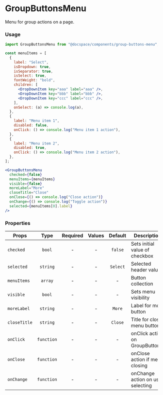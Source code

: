 # GroupButtonsMenu

Menu for group actions on a page.

### Usage

```js
import GroupButtonsMenu from "@docspace/components/group-buttons-menu";
```

```jsx
const menuItems = [
  {
    label: "Select",
    isDropdown: true,
    isSeparator: true,
    isSelect: true,
    fontWeight: "bold",
    children: [
      <DropDownItem key="aaa" label="aaa" />,
      <DropDownItem key="bbb" label="bbb" />,
      <DropDownItem key="ccc" label="ccc" />,
    ],
    onSelect: (a) => console.log(a),
  },
  {
    label: "Menu item 1",
    disabled: false,
    onClick: () => console.log("Menu item 1 action"),
  },
  {
    label: "Menu item 2",
    disabled: true,
    onClick: () => console.log("Menu item 2 action"),
  },
];
```

```jsx
<GroupButtonsMenu
  checked={false}
  menuItems={menuItems}
  visible={false}
  moreLabel="More"
  closeTitle="Close"
  onClose={() => console.log("Close action")}
  onChange={() => console.log("Toggle action")}
  selected={menuItems[0].label}
/>
```

### Properties

| Props        |    Type    | Required | Values | Default  | Description                      |
| ------------ | :--------: | :------: | :----: | :------: | -------------------------------- |
| `checked`    |   `bool`   |    -     |   -    | `false`  | Sets initial value of checkbox   |
| `selected`   |  `string`  |    -     |   -    | `Select` | Selected header value            |
| `menuItems`  |  `array`   |    -     |   -    |    -     | Button collection                |
| `visible`    |   `bool`   |    -     |   -    |    -     | Sets menu visibility             |
| `moreLabel`  |  `string`  |    -     |   -    |  `More`  | Label for more button            |
| `closeTitle` |  `string`  |    -     |   -    | `Close`  | Title for close menu button      |
| `onClick`    | `function` |    -     |   -    |    -     | onClick action on GroupButton`s  |
| `onClose`    | `function` |    -     |   -    |    -     | onClose action if menu closing   |
| `onChange`   | `function` |    -     |   -    |    -     | onChange action on use selecting |
